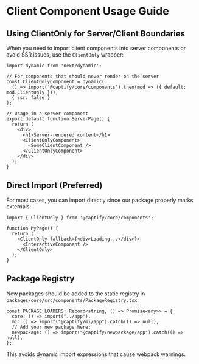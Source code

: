 # Client Component Usage Guide

## Using ClientOnly for Server/Client Boundaries

When you need to import client components into server components or avoid SSR issues, use the `ClientOnly` wrapper:

```tsx
import dynamic from 'next/dynamic';

// For components that should never render on the server
const ClientOnlyComponent = dynamic(
  () => import('@captify/core/components').then(mod => ({ default: mod.ClientOnly })),
  { ssr: false }
);

// Usage in a server component
export default function ServerPage() {
  return (
    <div>
      <h1>Server-rendered content</h1>
      <ClientOnlyComponent>
        <SomeClientComponent />
      </ClientOnlyComponent>
    </div>
  );
}
```

## Direct Import (Preferred)

For most cases, you can import directly since our package properly marks externals:

```tsx
import { ClientOnly } from '@captify/core/components';

function MyPage() {
  return (
    <ClientOnly fallback={<div>Loading...</div>}>
      <InteractiveComponent />
    </ClientOnly>
  );
}
```

## Package Registry

New packages should be added to the static registry in `packages/core/src/components/PackageRegistry.tsx`:

```tsx
const PACKAGE_LOADERS: Record<string, () => Promise<any>> = {
  core: () => import("../app"),
  mi: () => import("@captify/mi/app").catch(() => null),
  // Add your new package here:
  newpackage: () => import("@captify/newpackage/app").catch(() => null),
};
```

This avoids dynamic import expressions that cause webpack warnings.
